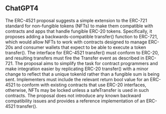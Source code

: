 ## ChatGPT4

The ERC-4521 proposal suggests a simple extension to the ERC-721 standard for non-fungible tokens (NFTs) to make them compatible with contracts and apps that handle fungible ERC-20 tokens. Specifically, it proposes adding a backwards-compatible transfer() function to ERC-721, which would allow NFTs to work with contracts designed to manage ERC-20s and consumer wallets that expect to be able to execute a token transfer(). The interface for ERC-4521 transfer() must conform to ERC-20, and resulting transfers must fire the Transfer event as described in ERC-721. The proposal aims to simplify the task for contract programmers and make integration easier by replicating ERC-20 transfer() with a minor change to reflect that a unique tokenId rather than a fungible sum is being sent. Implementers must include the relevant return bool value for an ERC-4521 to conform with existing contracts that use ERC-20 interfaces, otherwise, NFTs may be locked unless a safeTransfer is used in such contracts. The proposal does not introduce any known backward compatibility issues and provides a reference implementation of an ERC-4521 transfer().
